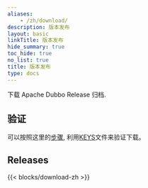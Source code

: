 ```yaml
---
aliases:
    - /zh/download/
description: 版本发布
layout: basic
linkTitle: 版本发布
hide_summary: true
toc_hide: true
no_list: true
title: 版本发布
type: docs
---
```



下载 Apache Dubbo Release 归档.

## 验证

可以按照这里的[步骤](https://www.apache.org/info/verification), 利用[KEYS](https://downloads.apache.org/dubbo/KEYS)文件来验证下载。

## Releases

{{< blocks/download-zh >}}
